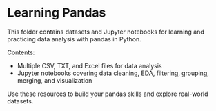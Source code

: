 # Learning Pandas

This folder contains datasets and Jupyter notebooks for learning and practicing data analysis with pandas in Python.

Contents:
- Multiple CSV, TXT, and Excel files for data analysis
- Jupyter notebooks covering data cleaning, EDA, filtering, grouping, merging, and visualization

Use these resources to build your pandas skills and explore real-world datasets.